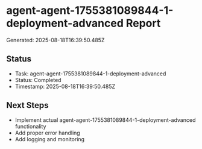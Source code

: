 # agent-agent-1755381089844-1-deployment-advanced Report

Generated: 2025-08-18T16:39:50.485Z

## Status
- Task: agent-agent-1755381089844-1-deployment-advanced
- Status: Completed
- Timestamp: 2025-08-18T16:39:50.485Z

## Next Steps
- Implement actual agent-agent-1755381089844-1-deployment-advanced functionality
- Add proper error handling
- Add logging and monitoring
